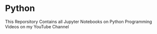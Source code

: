 # Python
This Reporsitory Contains all Jupyter Notebooks on Python Programming Videos on my YouTube Channel

